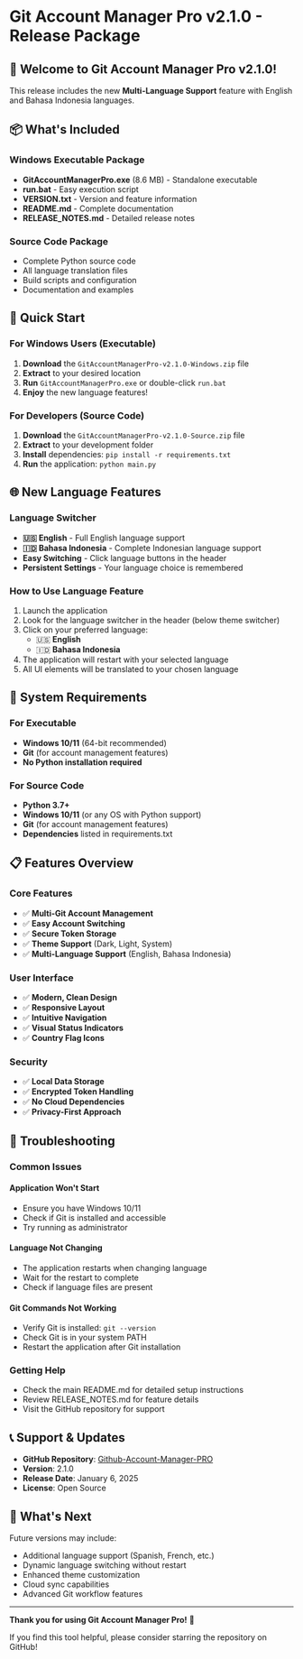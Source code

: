 # Git Account Manager Pro v2.1.0 - Release Package

## 🎉 Welcome to Git Account Manager Pro v2.1.0!

This release includes the new **Multi-Language Support** feature with English and Bahasa Indonesia languages.

## 📦 What's Included

### Windows Executable Package
- **GitAccountManagerPro.exe** (8.6 MB) - Standalone executable
- **run.bat** - Easy execution script
- **VERSION.txt** - Version and feature information
- **README.md** - Complete documentation
- **RELEASE_NOTES.md** - Detailed release notes

### Source Code Package
- Complete Python source code
- All language translation files
- Build scripts and configuration
- Documentation and examples

## 🚀 Quick Start

### For Windows Users (Executable)
1. **Download** the `GitAccountManagerPro-v2.1.0-Windows.zip` file
2. **Extract** to your desired location
3. **Run** `GitAccountManagerPro.exe` or double-click `run.bat`
4. **Enjoy** the new language features!

### For Developers (Source Code)
1. **Download** the `GitAccountManagerPro-v2.1.0-Source.zip` file
2. **Extract** to your development folder
3. **Install** dependencies: `pip install -r requirements.txt`
4. **Run** the application: `python main.py`

## 🌐 New Language Features

### Language Switcher
- **🇺🇸 English** - Full English language support
- **🇮🇩 Bahasa Indonesia** - Complete Indonesian language support
- **Easy Switching** - Click language buttons in the header
- **Persistent Settings** - Your language choice is remembered

### How to Use Language Feature
1. Launch the application
2. Look for the language switcher in the header (below theme switcher)
3. Click on your preferred language:
   - 🇺🇸 **English**
   - 🇮🇩 **Bahasa Indonesia**
4. The application will restart with your selected language
5. All UI elements will be translated to your chosen language

## 🔧 System Requirements

### For Executable
- **Windows 10/11** (64-bit recommended)
- **Git** (for account management features)
- **No Python installation required**

### For Source Code
- **Python 3.7+**
- **Windows 10/11** (or any OS with Python support)
- **Git** (for account management features)
- **Dependencies** listed in requirements.txt

## 📋 Features Overview

### Core Features
- ✅ **Multi-Git Account Management**
- ✅ **Easy Account Switching**
- ✅ **Secure Token Storage**
- ✅ **Theme Support** (Dark, Light, System)
- ✅ **Multi-Language Support** (English, Bahasa Indonesia)

### User Interface
- ✅ **Modern, Clean Design**
- ✅ **Responsive Layout**
- ✅ **Intuitive Navigation**
- ✅ **Visual Status Indicators**
- ✅ **Country Flag Icons**

### Security
- ✅ **Local Data Storage**
- ✅ **Encrypted Token Handling**
- ✅ **No Cloud Dependencies**
- ✅ **Privacy-First Approach**

## 🐛 Troubleshooting

### Common Issues

#### Application Won't Start
- Ensure you have Windows 10/11
- Check if Git is installed and accessible
- Try running as administrator

#### Language Not Changing
- The application restarts when changing language
- Wait for the restart to complete
- Check if language files are present

#### Git Commands Not Working
- Verify Git is installed: `git --version`
- Check Git is in your system PATH
- Restart the application after Git installation

### Getting Help
- Check the main README.md for detailed setup instructions
- Review RELEASE_NOTES.md for feature details
- Visit the GitHub repository for support

## 📞 Support & Updates

- **GitHub Repository**: [Github-Account-Manager-PRO](https://github.com/densuz/Github-Account-Manager-PRO)
- **Version**: 2.1.0
- **Release Date**: January 6, 2025
- **License**: Open Source

## 🎯 What's Next

Future versions may include:
- Additional language support (Spanish, French, etc.)
- Dynamic language switching without restart
- Enhanced theme customization
- Cloud sync capabilities
- Advanced Git workflow features

---

**Thank you for using Git Account Manager Pro!** 🚀

If you find this tool helpful, please consider starring the repository on GitHub!
